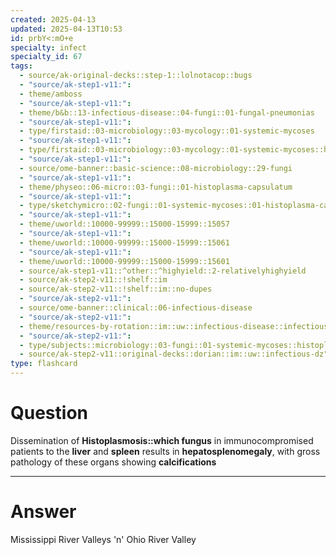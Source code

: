 ```yaml
---
created: 2025-04-13
updated: 2025-04-13T10:53
id: prbY<:mO+e
specialty: infect
specialty_id: 67
tags:
  - source/ak-original-decks::step-1::lolnotacop::bugs
  - "source/ak-step1-v11:": 
  - theme/amboss
  - "source/ak-step1-v11:": 
  - theme/b&b::13-infectious-disease::04-fungi::01-fungal-pneumonias
  - "source/ak-step1-v11:": 
  - type/firstaid::03-microbiology::03-mycology::01-systemic-mycoses
  - "source/ak-step1-v11:": 
  - type/firstaid::03-microbiology::03-mycology::01-systemic-mycoses::histoplasma-capsulatum
  - "source/ak-step1-v11:": 
  - source/ome-banner::basic-science::08-microbiology::29-fungi
  - "source/ak-step1-v11:": 
  - theme/physeo::06-micro::03-fungi::01-histoplasma-capsulatum
  - "source/ak-step1-v11:": 
  - type/sketchymicro::02-fungi::01-systemic-mycoses::01-histoplasma-capsulatum
  - "source/ak-step1-v11:": 
  - theme/uworld::10000-99999::15000-15999::15057
  - "source/ak-step1-v11:": 
  - theme/uworld::10000-99999::15000-15999::15061
  - "source/ak-step1-v11:": 
  - theme/uworld::10000-99999::15000-15999::15601
  - source/ak-step1-v11::^other::^highyield::2-relativelyhighyield
  - source/ak-step2-v11::!shelf::im
  - source/ak-step2-v11::!shelf::im::no-dupes
  - "source/ak-step2-v11:": 
  - source/ome-banner::clinical::06-infectious-disease
  - "source/ak-step2-v11:": 
  - theme/resources-by-rotation::im::uw::infectious-disease::infectious-disease-dorian
  - "source/ak-step2-v11:": 
  - type/subjects::microbiology::03-fungi::01-systemic-mycoses::histoplasma
  - source/ak-step2-v11::original-decks::dorian::im::uw::infectious-dz"
type: flashcard
---
```


# Question
Dissemination of **Histoplasmosis::which fungus** in immunocompromised patients to the **liver** and **spleen** results in **hepatosplenomegaly**, with gross pathology of these organs showing **calcifications**

---

# Answer
Mississippi River Valleys 'n' Ohio River Valley